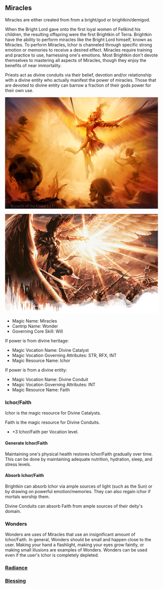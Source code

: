 ## Miracles

Miracles are either created from from a bright/god or brightkin/demigod.

When the Bright Lord gave onto the first loyal women of Fellkind his children, the resulting offspring were the first Brightkin of Terra. Brightkin have the ability to perform miracles like the Bright Lord himself, known as Miracles. To perform Miracles, Ichor is channeled through specific strong emotion or memories to receive a desired effect. Miracles require training and practice to use, harnessing one's emotions. Most Brightkin don't devote themselves to mastering all aspects of Miracles, though they enjoy the benefits of near immortality.

Priests act as divine conduits via their belief, devotion and/or relationship with a divine entity who actually manifest the power of miracles.  Those that are devoted to divine entity can barrow a fraction of their gods power for their own use.


![Copyright](Miracles.png)

![Copyright](Miracles2.png)



- Magic Name: Miracles
- Cantrip Name: Wonder
- Governing Core Skill: Will

If power is from divine heritage:
- Magic Vocation Name: Divine Catalyst
- Magic Vocation Governing Attributes: STR, RFX, INT
- Magic Resource Name: Ichor

If power is from a divine entity:
- Magic Vocation Name: Divine Conduit
- Magic Vocation Governing Attributes: INT
- Magic Resource Name: Faith

### Ichor/Faith

Ichor is the magic resource for Divine Catalysts.

Faith is the magic resource for Divine Conduits.

- +3 Ichor/Faith per Vocation level.

#### Generate Ichor/Faith

Maintaining one's physical health restores Ichor/Faith gradually over time. This can be done by maintaining adequate nutrition, hydration, sleep, and stress levels.

#### Absorb Ichor/Faith

Brightkin can absorb Ichor via ample sources of light (such as the Sun) or by drawing on powerful emotion/memories. They can also regain ichor if mortals worship them.

Divine Conduits can absorb Faith from ample sources of their deity's domain.

### Wonders

Wonders are uses of Miracles that use an insignificant amount of Ichor/Faith. In general, Wonders should be small and happen close to the user. Making your hand a flashlight, making your eyes grow faintly, or making small illusions are examples of Wonders. Wonders can be used even if the user's Ichor is completely depleted.

### [Radiance](./Radiance/Radiance.md)

### [Blessing](./Blessing/Blessing.md)
